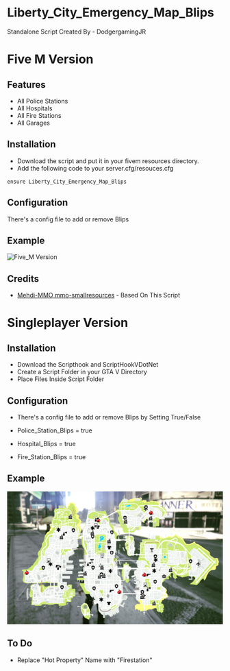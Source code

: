 # Liberty_City_Emergency_Map_Blips
Standalone Script Created By - DodgergamingJR

# Five M Version 

## Features
* All Police Stations
* All Hospitals
* All Fire Stations
* All Garages


## Installation

- Download the script and put it in your fivem resources directory.
- Add the following code to your server.cfg/resouces.cfg

```
ensure Liberty_City_Emergency_Map_Blips
```

## Configuration

There's a config file to add or remove Blips

## Example
![Five_M Version](example/Five_M.png)

## Credits

* [Mehdi-MMO mmo-smallresources](https://github.com/Mehdi-MMO/mmo-smallresources) - Based On This Script


# Singleplayer Version 

## Installation

- Download the Scripthook and ScriptHookVDotNet
- Create a Script Folder in your GTA V Directory
- Place Files Inside Script Folder

## Configuration

- There's a config file to add or remove Blips by Setting True/False

- Police_Station_Blips = true
- Hospital_Blips = true
- Fire_Station_Blips = true

## Example
![Singleplayer Version](example/Singleplayer.png)

## To Do
- Replace "Hot Property" Name with "Firestation"